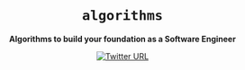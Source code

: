 <div align="center">
  <h1><code>algorithms</code></h1>

  <strong>Algorithms to build your foundation as a Software Engineer</strong>
  
  [![Twitter URL](https://img.shields.io/twitter/url/https/twitter.com/unobatbayar.svg?style=social&label=%40unobatbayar)](https://twitter.com/unobatbayar)
</div>


